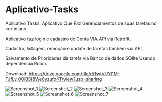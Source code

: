 # Aplicativo-Tasks

Aplicativo Tasks, Aplicativo Que Faz Gerenciamentos de suas tarefas no cortidiano.

Aplicativo faz login e cadastro de Conta VIA API via Retrofit.

Cadastro, listagem, remoção e update de tarefas também via API.

Salvamento de Prioridades da tarefa via Banco de dados SQlite Usando dependencia Room.

Download: https://drive.google.com/file/d/1wtVUYl1M-TJfLv_0OiBSi8We0yzufo4T/view?usp=sharing

![Screenshot_1](https://user-images.githubusercontent.com/99299276/192147949-346d657b-b1ad-4286-9714-d38e95d38a8a.png)
![Screenshot_2](https://user-images.githubusercontent.com/99299276/192147951-bc870bd7-45b3-4ea3-b899-c2c932323aeb.png)
![Screenshot_3](https://user-images.githubusercontent.com/99299276/192147953-4c5c79c6-b4d3-4b58-9df8-c47c713ccbd6.png)
![Screenshot_4](https://user-images.githubusercontent.com/99299276/192147954-a93bde21-7edf-49ca-9a2d-95093b73e06c.png)
![Screenshot_5](https://user-images.githubusercontent.com/99299276/192147957-c4551433-04c6-4f83-a3a5-796873e12bfb.png)
![Screenshot_6](https://user-images.githubusercontent.com/99299276/192147958-279d0fac-9cff-49ff-8da8-8d5ce9e7b77b.png)
![Screenshot_7](https://user-images.githubusercontent.com/99299276/192147959-78867636-a979-4051-80fd-afc923502806.png)

